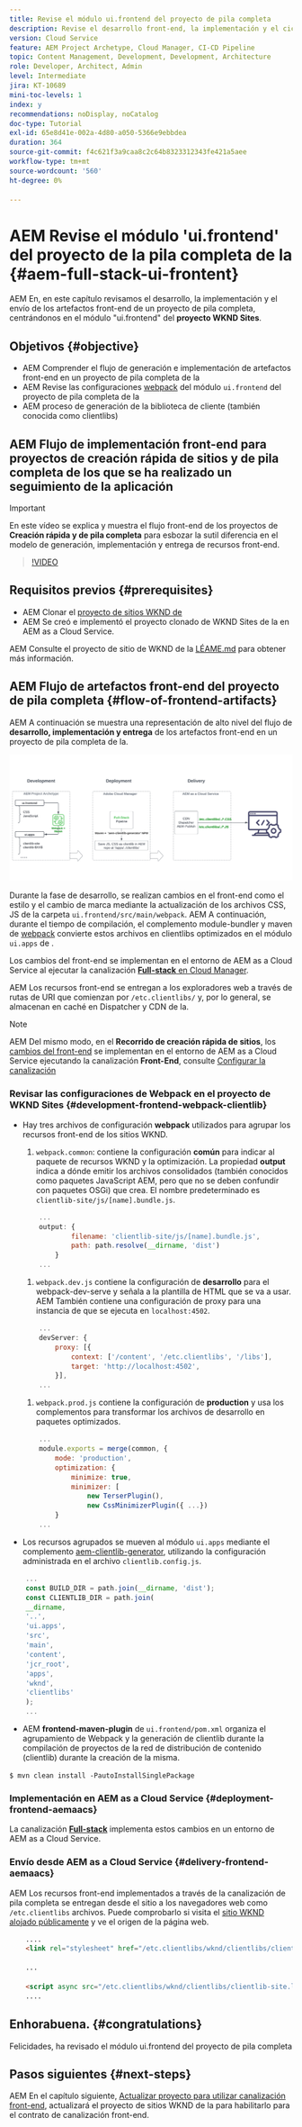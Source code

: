 ```yaml
---
title: Revise el módulo ui.frontend del proyecto de pila completa
description: Revise el desarrollo front-end, la implementación y el ciclo de vida de entrega de un proyecto de AEM Sites full-stack basado en Maven.
version: Cloud Service
feature: AEM Project Archetype, Cloud Manager, CI-CD Pipeline
topic: Content Management, Development, Development, Architecture
role: Developer, Architect, Admin
level: Intermediate
jira: KT-10689
mini-toc-levels: 1
index: y
recommendations: noDisplay, noCatalog
doc-type: Tutorial
exl-id: 65e8d41e-002a-4d80-a050-5366e9ebbdea
duration: 364
source-git-commit: f4c621f3a9caa8c2c64b8323312343fe421a5aee
workflow-type: tm+mt
source-wordcount: '560'
ht-degree: 0%

---
```


# AEM Revise el módulo &#39;ui.frontend&#39; del proyecto de la pila completa de la {#aem-full-stack-ui-frontent}

AEM En, en este capítulo revisamos el desarrollo, la implementación y el envío de los artefactos front-end de un proyecto de pila completa, centrándonos en el módulo &quot;ui.frontend&quot; del __proyecto WKND Sites__.


## Objetivos {#objective}

* AEM Comprender el flujo de generación e implementación de artefactos front-end en un proyecto de pila completa de la
* AEM Revise las configuraciones [webpack](https://webpack.js.org/) del módulo `ui.frontend` del proyecto de pila completa de la
* AEM proceso de generación de la biblioteca de cliente (también conocida como clientlibs)

## AEM Flujo de implementación front-end para proyectos de creación rápida de sitios y de pila completa de los que se ha realizado un seguimiento de la aplicación

>[!IMPORTANT]
>
>En este vídeo se explica y muestra el flujo front-end de los proyectos de **Creación rápida y de pila completa** para esbozar la sutil diferencia en el modelo de generación, implementación y entrega de recursos front-end.

>[!VIDEO](https://video.tv.adobe.com/v/3409344?quality=12&learn=on)

## Requisitos previos {#prerequisites}


* AEM Clonar el [proyecto de sitios WKND de](https://github.com/adobe/aem-guides-wknd)
* AEM Se creó e implementó el proyecto clonado de WKND Sites de la en AEM as a Cloud Service.

AEM Consulte el proyecto de sitio de WKND de la [LÉAME.md](https://github.com/adobe/aem-guides-wknd/blob/main/README.md) para obtener más información.

## AEM Flujo de artefactos front-end del proyecto de pila completa {#flow-of-frontend-artifacts}

AEM A continuación se muestra una representación de alto nivel del flujo de __desarrollo, implementación y entrega__ de los artefactos front-end en un proyecto de pila completa de la.

![Desarrollo, implementación y entrega de artefactos front-end](assets/Dev-Deploy-Delivery-AEM-Project.png)


Durante la fase de desarrollo, se realizan cambios en el front-end como el estilo y el cambio de marca mediante la actualización de los archivos CSS, JS de la carpeta `ui.frontend/src/main/webpack`. AEM A continuación, durante el tiempo de compilación, el complemento module-bundler y maven de [webpack](https://webpack.js.org/) convierte estos archivos en clientlibs optimizados en el módulo `ui.apps` de .

Los cambios del front-end se implementan en el entorno de AEM as a Cloud Service al ejecutar la canalización [__Full-stack__ en Cloud Manager](https://experienceleague.adobe.com/docs/experience-manager-cloud-service/content/implementing/using-cloud-manager/cicd-pipelines/introduction-ci-cd-pipelines.html).

AEM Los recursos front-end se entregan a los exploradores web a través de rutas de URI que comienzan por `/etc.clientlibs/` y, por lo general, se almacenan en caché en Dispatcher y CDN de la.


>[!NOTE]
>
> AEM Del mismo modo, en el __Recorrido de creación rápida de sitios__, los [cambios del front-end](https://experienceleague.adobe.com/docs/experience-manager-cloud-service/content/sites/administering/site-creation/quick-site/customize-theme.html) se implementan en el entorno de AEM as a Cloud Service ejecutando la canalización __Front-End__, consulte [Configurar la canalización](https://experienceleague.adobe.com/docs/experience-manager-cloud-service/content/sites/administering/site-creation/quick-site/pipeline-setup.html)

### Revisar las configuraciones de Webpack en el proyecto de WKND Sites {#development-frontend-webpack-clientlib}

* Hay tres archivos de configuración __webpack__ utilizados para agrupar los recursos front-end de los sitios WKND.

   1. `webpack.common`: contiene la configuración __común__ para indicar al paquete de recursos WKND y la optimización. La propiedad __output__ indica a dónde emitir los archivos consolidados (también conocidos como paquetes JavaScript AEM, pero que no se deben confundir con paquetes OSGi) que crea. El nombre predeterminado es `clientlib-site/js/[name].bundle.js`.

  ```javascript
      ...
      output: {
              filename: 'clientlib-site/js/[name].bundle.js',
              path: path.resolve(__dirname, 'dist')
          }
      ...    
  ```

   1. `webpack.dev.js` contiene la configuración de __desarrollo__ para el webpack-dev-serve y señala a la plantilla de HTML que se va a usar. AEM También contiene una configuración de proxy para una instancia de que se ejecuta en `localhost:4502`.

  ```javascript
      ...
      devServer: {
          proxy: [{
              context: ['/content', '/etc.clientlibs', '/libs'],
              target: 'http://localhost:4502',
          }],
      ...    
  ```

   1. `webpack.prod.js` contiene la configuración de __production__ y usa los complementos para transformar los archivos de desarrollo en paquetes optimizados.

  ```javascript
      ...
      module.exports = merge(common, {
          mode: 'production',
          optimization: {
              minimize: true,
              minimizer: [
                  new TerserPlugin(),
                  new CssMinimizerPlugin({ ...})
          }
      ...    
  ```


* Los recursos agrupados se mueven al módulo `ui.apps` mediante el complemento [aem-clientlib-generator](https://www.npmjs.com/package/aem-clientlib-generator), utilizando la configuración administrada en el archivo `clientlib.config.js`.

```javascript
    ...
    const BUILD_DIR = path.join(__dirname, 'dist');
    const CLIENTLIB_DIR = path.join(
    __dirname,
    '..',
    'ui.apps',
    'src',
    'main',
    'content',
    'jcr_root',
    'apps',
    'wknd',
    'clientlibs'
    );
    ...
```

* AEM __frontend-maven-plugin__ de `ui.frontend/pom.xml` organiza el agrupamiento de Webpack y la generación de clientlib durante la compilación de proyectos de la red de distribución de contenido (clientlib) durante la creación de la misma.

`$ mvn clean install -PautoInstallSinglePackage`

### Implementación en AEM as a Cloud Service {#deployment-frontend-aemaacs}

La canalización [__Full-stack__](https://experienceleague.adobe.com/docs/experience-manager-cloud-service/content/implementing/using-cloud-manager/cicd-pipelines/introduction-ci-cd-pipelines.html?#full-stack-pipeline) implementa estos cambios en un entorno de AEM as a Cloud Service.


### Envío desde AEM as a Cloud Service {#delivery-frontend-aemaacs}

AEM Los recursos front-end implementados a través de la canalización de pila completa se entregan desde el sitio a los navegadores web como `/etc.clientlibs` archivos. Puede comprobarlo si visita el [sitio WKND alojado públicamente](https://wknd.site/content/wknd/us/en.html) y ve el origen de la página web.

```html
    ....
    <link rel="stylesheet" href="/etc.clientlibs/wknd/clientlibs/clientlib-site.lc-181cd4102f7f49aa30eea548a7715c31-lc.min.css" type="text/css">

    ...

    <script async src="/etc.clientlibs/wknd/clientlibs/clientlib-site.lc-d4e7c03fe5c6a405a23b3ca1cc3dcd3d-lc.min.js"></script>
    ....
```

## Enhorabuena. {#congratulations}

Felicidades, ha revisado el módulo ui.frontend del proyecto de pila completa

## Pasos siguientes {#next-steps}

AEM En el capítulo siguiente, [Actualizar proyecto para utilizar canalización front-end](update-project.md), actualizará el proyecto de sitios WKND de la para habilitarlo para el contrato de canalización front-end.
